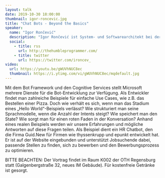 ```yaml
---
layout: talk
date: 2019-10-30 18:00:00
thumbnail: igor-roncevic.jpg
title: "Chat Bots - Beyond the Basics"
speaker:
  name: "Igor Rončević"
  description: "Igor Rončević ist System- und Softwarearchitekt bei der AVL List GmbH und Berater bei Guid.New. Man findet ihn häufig als Sprecher auf Entwicklerkonferenzen und Meetups. Er betreut auch zwei Microsoft User Groups in Graz, Österreich und Rijeka, Kroatien. Sein Wunsch, C# einfach erlernbar und annehmbar zu gestalten, brachte ihn dazu Sharpen zu entwickeln, eine Visual Studio Erweiterung, die C# Features intelligent in bestehenden Quellcode einfließen lässt."
  social:
    - title: rss
      url: http://thehumbleprogrammer.com/
    - title: twitter
      url: https://twitter.com/ironcev_
video:
  url: https://youtu.be/gWUVhNUC8ec
  thumbnail: https://i.ytimg.com/vi/gWUVhNUC8ec/mqdefault.jpg
---
```

Mit dem Bot Framework und den Cognitive Services stellt Microsoft mehrere Dienste für die Bot-Entwicklung zur Verfügung. Als Entwickler findet man zahlreiche Beispiele für einfache Use Cases, wie z.B. das Bestellen einer Pizza. Doch wie verhält es sich, wenn man das Stadium eines „Hello World“-Beispiels verlässt? Wie strukturiert man seine Sprachmodelle, wenn die Anzahl der Intents steigt? Wie speichert man den State? Wie sorgt man für einen roten Faden in der Konversation?
Anhand eines realen Beispiels werden wir unsere Erfahrungen und mögliche Antworten auf diese Fragen teilen. Als Beispiel dient ein HR Chatbot, den die Firma Guid.New für Firmen wie thyssenkrupp und epunkt entwickelt hat. Er ist auf der Website eingebunden und unterstützt Jobsuchende dabei, passende Stellen zu finden, sich zu bewerben und den Bewerbungsprozess zu optimieren.

BITTE BEACHTEN: Der Vortrag findet im Raum K002 der OTH Regensburg statt (Galgenbergstraße 32, neues IM Gebäude). Für kostenfreie Getränke ist gesorgt.
